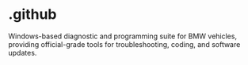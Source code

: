 # .github
Windows-based diagnostic and programming suite for BMW vehicles, providing official-grade tools for troubleshooting, coding, and software updates.
